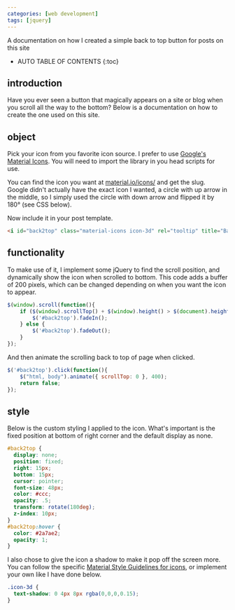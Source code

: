 ```yaml
---
categories: [web development]
tags: [jquery]
---
```


A documentation on how I created a simple back to top button for posts on this site

<!-- excerpt separator -->

* AUTO TABLE OF CONTENTS
{:toc}

## introduction

Have you ever seen a button that magically appears on a site or blog when you scroll all the way to the bottom? Below is a documentation on how to create the one used on this site.  

## object

Pick your icon from you favorite icon source. I prefer to use [Google's Material Icons](https://google.github.io/material-design-icons/). You will need to import the library in you head scripts for use.  

You can find the icon you want at [material.io/icons/](https://material.io/icons/) and get the slug. Google didn't actually have the exact icon I wanted, a circle with up arrow in the middle, so I simply used the circle with down arrow and flipped it by 180&deg; (see CSS below).

Now include it in your post template.  

```html
<i id="back2top" class="material-icons icon-3d" rel="tooltip" title="Back to Top">arrow_drop_down_circle</i>
```

## functionality

To make use of it, I implement some jQuery to find the scroll position, and dynamically show the icon when scrolled to bottom. This code adds a buffer of 200 pixels, which can be changed depending on when you want the icon to appear.  

```javascript
$(window).scroll(function(){
    if ($(window).scrollTop() + $(window).height() > $(document).height() - 200) {
        $('#back2top').fadeIn();
    } else {
        $('#back2top').fadeOut();
    }
});
```

And then animate the scrolling back to top of page when clicked.

```javascript
$('#back2top').click(function(){
    $("html, body").animate({ scrollTop: 0 }, 400);
    return false;
});
```

## style

Below is the custom styling I applied to the icon. What's important is the fixed position at bottom of right corner and the default display as none.  

```css
#back2top {
  display: none;
  position: fixed;
  right: 15px;
  bottom: 15px;
  cursor: pointer;
  font-size: 48px;
  color: #ccc;
  opacity: .5;
  transform: rotate(180deg);
  z-index: 10px;
}
#back2top:hover {
  color: #2a7ae2;
  opacity: 1;
}
```

I also chose to give the icon a shadow to make it pop off the screen more. You can follow the specific [Material Style Guidelines for icons](https://material.io/guidelines/style/icons.html), or implement your own like I have done below.  

```css
.icon-3d {
  text-shadow: 0 4px 8px rgba(0,0,0,0.15);
}
```
